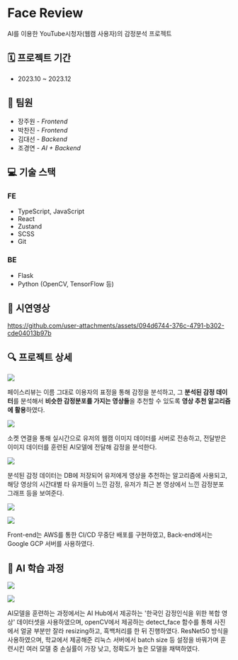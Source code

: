 # Face Review
AI를 이용한 YouTube시청자(웹캠 사용자)의 감정분석 프로젝트

## 🗓️ 프로젝트 기간
- 2023.10 ~ 2023.12

## 👥 팀원
- 장주원 - _Frontend_
- 박찬진 - _Frontend_
- 김대선 - _Backend_
- 조경연 - _AI + Backend_

## 💻 기술 스택
### FE
- TypeScript, JavaScript
- React
- Zustand
- SCSS
- Git

### BE
- Flask
- Python (OpenCV, TensorFlow 등)

## 📼 시연영상

https://github.com/user-attachments/assets/094d6744-376c-4791-b302-cde04013b97b


## 🔍 프로젝트 상세

![](https://velog.velcdn.com/images/juwon98/post/4327c96f-f5e6-4024-8a0a-284c9d846771/image.png)

페이스리뷰는 이름 그대로 이용자의 표정을 통해 감정을 분석하고, 그 **분석된 감정 데이터**를 분석해서 **비슷한 감정분포를 가지는 영상들**을 추천할 수 있도록 **영상 추천 알고리즘에 활용**하였다.

![](https://velog.velcdn.com/images/juwon98/post/b7ac86dd-e418-4855-8170-8a980057b80d/image.png)

소켓 연결을 통해 실시간으로 유저의 웹캠 이미지 데이터를 서버로 전송하고, 전달받은 이미지 데이터를 훈련된 AI모델에 전달해 감정을 분석한다.

![](https://velog.velcdn.com/images/juwon98/post/0ad31b73-59e3-4f84-87c6-e1995f57b414/image.png)

분석된 감정 데이터는 DB에 저장되어 유저에게 영상을 추천하는 알고리즘에 사용되고, 해당 영상의 시간대별 타 유저들이 느낀 감정, 유저가 최근 본 영상에서 느낀 감정분포 그래프 등을 보여준다.

![](https://velog.velcdn.com/images/juwon98/post/f2b2d4f9-1278-48e0-aec7-d0e9c0c2913a/image.png)

![](https://velog.velcdn.com/images/juwon98/post/e0a77160-b421-45d9-9e51-77dc8e3c0a57/image.png)

Front-end는 AWS를 통한 CI/CD 무중단 배포를 구현하였고,
Back-end에서는 Google GCP 서버를 사용하였다.

## 🤖 AI 학습 과정

![](https://velog.velcdn.com/images/juwon98/post/f31cbb72-84de-41a2-8589-6e78fc3fde98/image.png)

![](https://velog.velcdn.com/images/juwon98/post/57d2cebe-424a-4f73-ab19-1dd8ff6e6060/image.png)

AI모델을 훈련하는 과정에서는 AI Hub에서 제공하는 '한국인 감정인식을 위한 복합 영상' 데이터셋을 사용하였으며, openCV에서 제공하는 detect_face 함수를 통해 사진에서 얼굴 부분만 잘라 resizing하고, 흑백처리를 한 뒤 진행하였다.
ResNet50 방식을 사용하였으며, 학교에서 제공해준 리눅스 서버에서 batch size 등 설정을 바꿔가며 훈련시킨 여러 모델 중 손실률이 가장 낮고, 정확도가 높은 모델을 채택하였다.
